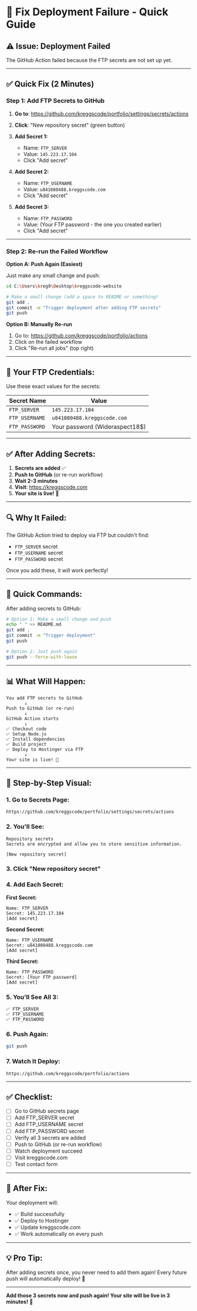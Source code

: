 # 🔧 Fix Deployment Failure - Quick Guide

## ⚠️ **Issue: Deployment Failed**

The GitHub Action failed because the FTP secrets are not set up yet.

---

## ✅ **Quick Fix (2 Minutes)**

### **Step 1: Add FTP Secrets to GitHub**

1. **Go to**: https://github.com/kreggscode/portfolio/settings/secrets/actions

2. **Click**: "New repository secret" (green button)

3. **Add Secret 1:**
   - Name: `FTP_SERVER`
   - Value: `145.223.17.104`
   - Click "Add secret"

4. **Add Secret 2:**
   - Name: `FTP_USERNAME`
   - Value: `u841080488.kreggscode.com`
   - Click "Add secret"

5. **Add Secret 3:**
   - Name: `FTP_PASSWORD`
   - Value: (Your FTP password - the one you created earlier)
   - Click "Add secret"

---

### **Step 2: Re-run the Failed Workflow**

**Option A: Push Again (Easiest)**

Just make any small change and push:

```bash
cd C:\Users\kreg9\Desktop\kreggscode-website

# Make a small change (add a space to README or something)
git add .
git commit -m "Trigger deployment after adding FTP secrets"
git push
```

**Option B: Manually Re-run**

1. Go to: https://github.com/kreggscode/portfolio/actions
2. Click on the failed workflow
3. Click "Re-run all jobs" (top right)

---

## 🎯 **Your FTP Credentials:**

Use these exact values for the secrets:

| Secret Name | Value |
|-------------|-------|
| `FTP_SERVER` | `145.223.17.104` |
| `FTP_USERNAME` | `u841080488.kreggscode.com` |
| `FTP_PASSWORD` | Your password (Wideraspect18$) |

---

## ✅ **After Adding Secrets:**

1. **Secrets are added** ✅
2. **Push to GitHub** (or re-run workflow)
3. **Wait 2-3 minutes**
4. **Visit**: https://kreggscode.com
5. **Your site is live!** 🎉

---

## 🔍 **Why It Failed:**

The GitHub Action tried to deploy via FTP but couldn't find:
- `FTP_SERVER` secret
- `FTP_USERNAME` secret  
- `FTP_PASSWORD` secret

Once you add these, it will work perfectly!

---

## 🚀 **Quick Commands:**

After adding secrets to GitHub:

```bash
# Option 1: Make a small change and push
echo " " >> README.md
git add .
git commit -m "Trigger deployment"
git push

# Option 2: Just push again
git push --force-with-lease
```

---

## 📊 **What Will Happen:**

```
You add FTP secrets to GitHub
       ↓
Push to GitHub (or re-run)
       ↓
GitHub Action starts
       ↓
✅ Checkout code
✅ Setup Node.js
✅ Install dependencies
✅ Build project
✅ Deploy to Hostinger via FTP
       ↓
Your site is live! 🎉
```

---

## 🎯 **Step-by-Step Visual:**

### **1. Go to Secrets Page:**
```
https://github.com/kreggscode/portfolio/settings/secrets/actions
```

### **2. You'll See:**
```
Repository secrets
Secrets are encrypted and allow you to store sensitive information.

[New repository secret]
```

### **3. Click "New repository secret"**

### **4. Add Each Secret:**

**First Secret:**
```
Name: FTP_SERVER
Secret: 145.223.17.104
[Add secret]
```

**Second Secret:**
```
Name: FTP_USERNAME
Secret: u841080488.kreggscode.com
[Add secret]
```

**Third Secret:**
```
Name: FTP_PASSWORD
Secret: [Your FTP password]
[Add secret]
```

### **5. You'll See All 3:**
```
✅ FTP_SERVER
✅ FTP_USERNAME
✅ FTP_PASSWORD
```

### **6. Push Again:**
```bash
git push
```

### **7. Watch It Deploy:**
```
https://github.com/kreggscode/portfolio/actions
```

---

## ✅ **Checklist:**

- [ ] Go to GitHub secrets page
- [ ] Add FTP_SERVER secret
- [ ] Add FTP_USERNAME secret
- [ ] Add FTP_PASSWORD secret
- [ ] Verify all 3 secrets are added
- [ ] Push to GitHub (or re-run workflow)
- [ ] Watch deployment succeed
- [ ] Visit kreggscode.com
- [ ] Test contact form

---

## 🎉 **After Fix:**

Your deployment will:
- ✅ Build successfully
- ✅ Deploy to Hostinger
- ✅ Update kreggscode.com
- ✅ Work automatically on every push

---

## 💡 **Pro Tip:**

After adding secrets once, you never need to add them again!
Every future push will automatically deploy! 🚀

---

**Add those 3 secrets now and push again! Your site will be live in 3 minutes!** 🎊
